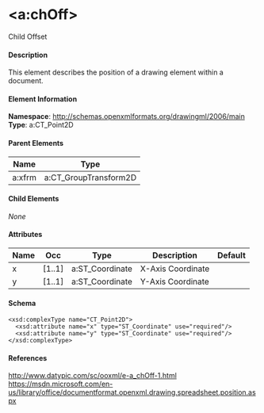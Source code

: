# &lt;a:chOff&gt;

Child Offset

#### Description

This element describes the position of a drawing element within a document.

#### Element Information

**Namespace**: http://schemas.openxmlformats.org/drawingml/2006/main
**Type**: a:CT_Point2D

#### Parent Elements

Name             | Type
---------------- | ----------------------------------
a:xfrm           | a:CT_GroupTransform2D

#### Child Elements

*None*

#### Attributes

Name   | Occ    | Type            | Description       | Default
------ | ------ | --------------- | ----------------- | -------
x      | [1..1] | a:ST_Coordinate | X-Axis Coordinate | 
y      | [1..1] | a:ST_Coordinate | Y-Axis Coordinate | 

#### Schema

```
<xsd:complexType name="CT_Point2D">
  <xsd:attribute name="x" type="ST_Coordinate" use="required"/>
  <xsd:attribute name="y" type="ST_Coordinate" use="required"/>
</xsd:complexType>
```

#### References

http://www.datypic.com/sc/ooxml/e-a_chOff-1.html
https://msdn.microsoft.com/en-us/library/office/documentformat.openxml.drawing.spreadsheet.position.aspx

